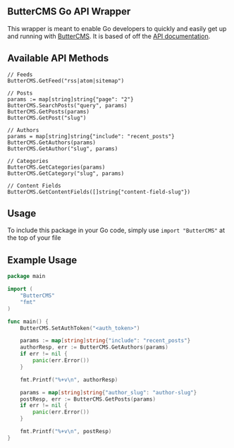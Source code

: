 ## ButterCMS Go API Wrapper
This wrapper is meant to enable Go developers to quickly and easily get up and running with [ButterCMS](https://buttercms.com/). It is based of off the [API documentation](https://buttercms.com/docs/api/).

## Available API Methods
```
// Feeds
ButterCMS.GetFeed("rss|atom|sitemap")

// Posts
params := map[string]string{"page": "2"}
ButterCMS.SearchPosts("query", params)
ButterCMS.GetPosts(params)
ButterCMS.GetPost("slug")

// Authors
params = map[string]string{"include": "recent_posts"}
ButterCMS.GetAuthors(params)
ButterCMS.GetAuthor("slug", params)

// Categories
ButterCMS.GetCategories(params)
ButterCMS.GetCategory("slug", params)

// Content Fields
ButterCMS.GetContentFields([]string{"content-field-slug"})
```

## Usage
To include this package in your Go code, simply use `import "ButterCMS"` at the top of your file

## Example Usage
```go
package main

import (
	"ButterCMS"
	"fmt"
)

func main() {
	ButterCMS.SetAuthToken("<auth_token>")

	params := map[string]string{"include": "recent_posts"}
	authorResp, err := ButterCMS.GetAuthors(params)
	if err != nil {
		panic(err.Error())
	}

	fmt.Printf("%+v\n", authorResp)

	params = map[string]string{"author_slug": "author-slug"}
	postResp, err := ButterCMS.GetPosts(params)
	if err != nil {
		panic(err.Error())
	}

	fmt.Printf("%+v\n", postResp)
}
```
